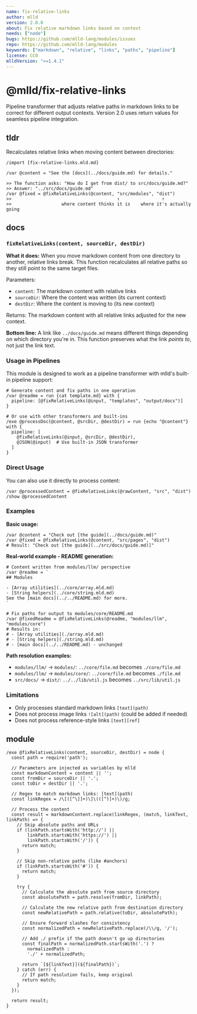 ```yaml
---
name: fix-relative-links
author: mlld
version: 2.0.0
about: Fix relative markdown links based on context
needs: ["node"]
bugs: https://github.com/mlld-lang/modules/issues
repo: https://github.com/mlld-lang/modules
keywords: ["markdown", "relative", "links", "paths", "pipeline"]
license: CC0
mlldVersion: ">=1.4.1"
---
```


# @mlld/fix-relative-links

Pipeline transformer that adjusts relative paths in markdown links to be correct for different output contexts. Version 2.0 uses return values for seamless pipeline integration.

## tldr

Recalculates relative links when moving content between directories:

```mlld
/import [fix-relative-links.mld.md]

/var @content = "See the [docs](../docs/guide.md) for details."

>> The function asks: "How do I get from dist/ to src/docs/guide.md?"
>> Answer: "../src/docs/guide.md"
/var @fixed = @fixRelativeLinks(@content, "src/modules", "dist")
>>                                        ↑                ↑
>>                   where content thinks it is    where it's actually going
```

## docs

### `fixRelativeLinks(content, sourceDir, destDir)`

**What it does:** When you move markdown content from one directory to another, relative links break. This function recalculates all relative paths so they still point to the same target files.

Parameters:
- `content`: The markdown content with relative links
- `sourceDir`: Where the content was written (its current context)
- `destDir`: Where the content is moving to (its new context)

Returns: The markdown content with all relative links adjusted for the new context.

**Bottom line:** A link like `../docs/guide.md` means different things depending on which directory you're in. This function preserves what the link *points to*, not just the link text.

### Usage in Pipelines

This module is designed to work as a pipeline transformer with mlld's built-in pipeline support:

```mlld
# Generate content and fix paths in one operation
/var @readme = run {cat template.md} with {
  pipeline: [@fixRelativeLinks(@input, "templates", "output/docs")]
}

# Or use with other transformers and built-ins
/exe @processDoc(@content, @srcDir, @destDir) = run {echo "@content"} with {
  pipeline: [
    @fixRelativeLinks(@input, @srcDir, @destDir),
    @JSON(@input)  # Use built-in JSON transformer
  ]
}
```

### Direct Usage

You can also use it directly to process content:

```mlld
/var @processedContent = @fixRelativeLinks(@rawContent, "src", "dist")
/show @processedContent
```

### Examples

**Basic usage:**
```mlld
/var @content = "Check out [the guide](../docs/guide.md)"
/var @fixed = @fixRelativeLinks(@content, "src/pages", "dist")
# Result: "Check out [the guide](../src/docs/guide.md)]"
```

**Real-world example - README generation:**
```mlld
# Content written from modules/llm/ perspective
/var @readme = `
## Modules

- [Array utilities](../core/array.mld.md)
- [String helpers](../core/string.mld.md)
See the [main docs](../../README.md) for more.
`

# Fix paths for output to modules/core/README.md
/var @fixedReadme = @fixRelativeLinks(@readme, "modules/llm", "modules/core")
# Results in:
# - [Array utilities](./array.mld.md)
# - [String helpers](./string.mld.md)
# - [main docs](../../README.md) - unchanged
```

**Path resolution examples:**
- `modules/llm/` → `modules/`: `../core/file.md` becomes `./core/file.md`
- `modules/llm/` → `modules/core/`: `../core/file.md` becomes `./file.md`
- `src/docs/` → `dist/`: `../../lib/util.js` becomes `../src/lib/util.js`

### Limitations

- Only processes standard markdown links `[text](path)`
- Does not process image links `![alt](path)` (could be added if needed)
- Does not process reference-style links `[text][ref]`

## module

```mlld-run
/exe @fixRelativeLinks(content, sourceDir, destDir) = node {
  const path = require('path');
  
  // Parameters are injected as variables by mlld
  const markdownContent = content || '';
  const fromDir = sourceDir || '.';
  const toDir = destDir || '.';
  
  // Regex to match markdown links: [text](path)
  const linkRegex = /\[([^\]]+)\]\(([^)]+)\)/g;
  
  // Process the content
  const result = markdownContent.replace(linkRegex, (match, linkText, linkPath) => {
    // Skip absolute paths and URLs
    if (linkPath.startsWith('http://') || 
        linkPath.startsWith('https://') || 
        linkPath.startsWith('/')) {
      return match;
    }
    
    // Skip non-relative paths (like #anchors)
    if (linkPath.startsWith('#')) {
      return match;
    }
    
    try {
      // Calculate the absolute path from source directory
      const absolutePath = path.resolve(fromDir, linkPath);
      
      // Calculate the new relative path from destination directory
      const newRelativePath = path.relative(toDir, absolutePath);
      
      // Ensure forward slashes for consistency
      const normalizedPath = newRelativePath.replace(/\\/g, '/');
      
      // Add ./ prefix if the path doesn't go up directories
      const finalPath = normalizedPath.startsWith('.') ? 
        normalizedPath : 
        './' + normalizedPath;
      
      return `[${linkText}](${finalPath})`;
    } catch (err) {
      // If path resolution fails, keep original
      return match;
    }
  });
  
  return result;
}
```
